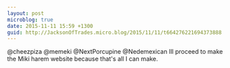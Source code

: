 ```yaml
---
layout: post
microblog: true
date: 2015-11-11 15:59 +1300
guid: http://JacksonOfTrades.micro.blog/2015/11/11/t664276221694373888.html
---
```

@cheezpiza @memeki @NextPorcupine @Nedemexican Ill proceed to make the Miki harem website because that's all I can make.
